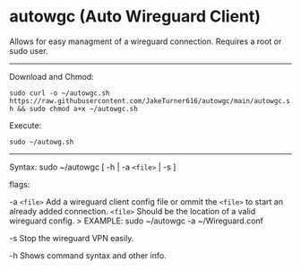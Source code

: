 # autowgc (Auto Wireguard Client)
Allows for easy managment of a wireguard connection. Requires a root or sudo user.


------------
Download and Chmod:

`sudo curl -o ~/autowgc.sh https://raw.githubusercontent.com/JakeTurner616/autowgc/main/autowgc.sh && sudo chmod a+x ~/autowgc.sh`

Execute:

`sudo ~/autowg.sh`

------------

Syntax: 	 sudo ~/autowgc	  [ 	-h  	| -a `<file>` |  -s  	 ]

 flags:
 
 -a  `<file>`  Add a wireguard client config file or ommit the `<file>` to start an already added connection.
               `<file>` Should be the location of a valid wireguard config. > EXAMPLE: sudo ~/autowgc -a ~/Wireguard.conf
 
 -s           	Stop the wireguard VPN easily.
 
 -h           	Shows command syntax and other info.
